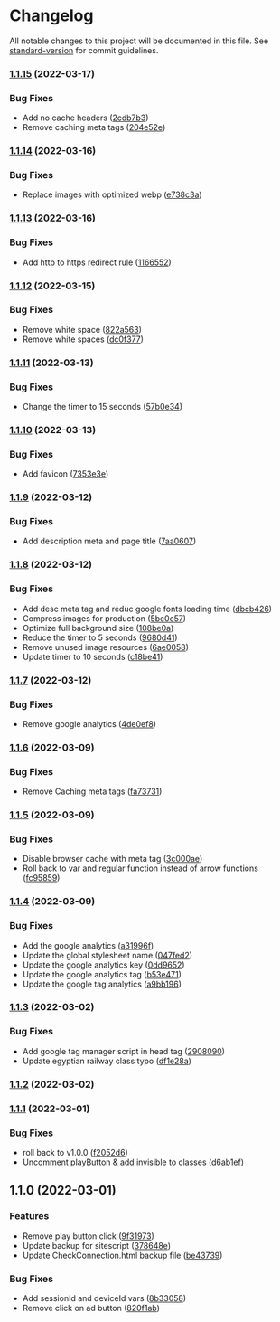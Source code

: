 # Changelog

All notable changes to this project will be documented in this file. See [standard-version](https://github.com/conventional-changelog/standard-version) for commit guidelines.

### [1.1.15](https://dev.azure.com///compare/v1.1.14...v1.1.15) (2022-03-17)


### Bug Fixes

* Add no cache headers ([2cdb7b3](https://dev.azure.com///commit/2cdb7b3dfbdd909395fab5335be10996ef1164b7))
* Remove caching meta tags ([204e52e](https://dev.azure.com///commit/204e52ee386d50716ec8d4e23fda1c5810d1475a))

### [1.1.14](https://dev.azure.com///compare/v1.1.13...v1.1.14) (2022-03-16)


### Bug Fixes

* Replace images with optimized webp ([e738c3a](https://dev.azure.com///commit/e738c3aa84758de8f39478eafb60e99016a7b01d))

### [1.1.13](https://dev.azure.com///compare/v1.1.12...v1.1.13) (2022-03-16)


### Bug Fixes

* Add http to https redirect rule ([1166552](https://dev.azure.com///commit/11665525050e2ec6515816f6db7b7d09fe534fce))

### [1.1.12](https://dev.azure.com///compare/v1.1.11...v1.1.12) (2022-03-15)


### Bug Fixes

* Remove white space ([822a563](https://dev.azure.com///commit/822a563312a244e6b2809aecfb58a1b92d36c033))
* Remove white spaces ([dc0f377](https://dev.azure.com///commit/dc0f3775e750f00fadbd0fcfb9b45bcd92aed7b6))

### [1.1.11](https://dev.azure.com///compare/v1.1.10...v1.1.11) (2022-03-13)


### Bug Fixes

* Change the timer to 15 seconds ([57b0e34](https://dev.azure.com///commit/57b0e3496316475b58ba47899c69b4dc77429163))

### [1.1.10](https://dev.azure.com///compare/v1.1.9...v1.1.10) (2022-03-13)


### Bug Fixes

* Add favicon ([7353e3e](https://dev.azure.com///commit/7353e3e6aedc2684b70f2d763a48820f138ba8c8))

### [1.1.9](https://dev.azure.com///compare/v1.1.8...v1.1.9) (2022-03-12)


### Bug Fixes

* Add description meta and page title ([7aa0607](https://dev.azure.com///commit/7aa0607fb3d96a8d3cdc8d5bf3121f1133e88597))

### [1.1.8](https://dev.azure.com///compare/v1.1.7...v1.1.8) (2022-03-12)


### Bug Fixes

* Add desc meta tag and reduc google fonts loading time ([dbcb426](https://dev.azure.com///commit/dbcb426b5fb7373c6755716ef6fbf4add4fcdbe5))
* Compress images for production ([5bc0c57](https://dev.azure.com///commit/5bc0c574b61e2a0e2c3ea37932b01515812f373d))
* Optimize full background size ([108be0a](https://dev.azure.com///commit/108be0acf9c0f55ac9372149e2467ac454c7a5be))
* Reduce the timer to 5 seconds ([9680d41](https://dev.azure.com///commit/9680d41abbc2436e9e1649dbdcf9d87bc6d360e9))
* Remove unused image resources ([6ae0058](https://dev.azure.com///commit/6ae0058f6a9d35b076c22e74ce95707085557f64))
* Update timer to 10 seconds ([c18be41](https://dev.azure.com///commit/c18be41e7f43350d232a6ba857dd6fc78b64bc28))

### [1.1.7](https://dev.azure.com///compare/v1.1.6...v1.1.7) (2022-03-12)


### Bug Fixes

* Remove google analytics ([4de0ef8](https://dev.azure.com///commit/4de0ef8f41626f58611272a05c4c03d940384f72))

### [1.1.6](https://dev.azure.com///compare/v1.1.5...v1.1.6) (2022-03-09)


### Bug Fixes

* Remove Caching meta tags ([fa73731](https://dev.azure.com///commit/fa73731fe511bad61a177323ae93be9f7fc1e5da))

### [1.1.5](https://dev.azure.com///compare/v1.1.4...v1.1.5) (2022-03-09)


### Bug Fixes

* Disable browser cache with meta tag ([3c000ae](https://dev.azure.com///commit/3c000ae91e184f9bb058e81e0dfc49d5bddd082a))
* Roll back to var and regular function instead of arrow functions ([fc95859](https://dev.azure.com///commit/fc958590cd83dd4b5bdac5f68f9fdec9036090d3))

### [1.1.4](https://dev.azure.com///compare/v1.1.3...v1.1.4) (2022-03-09)


### Bug Fixes

* Add the google analytics ([a31996f](https://dev.azure.com///commit/a31996f657cd5f812ae79f663f93d59344ae55a6))
* Update the global stylesheet name ([047fed2](https://dev.azure.com///commit/047fed2653e72705fa49c92416f10ea41db6cb1a))
* Update the google analytics key ([0dd9652](https://dev.azure.com///commit/0dd9652fc82d9b22ace10aea272eecf6c3d2607a))
* Update the google analytics tag ([b53e471](https://dev.azure.com///commit/b53e47192e830aff68ec15cda6b755598555e7d7))
* Update the google tag analytics ([a9bb196](https://dev.azure.com///commit/a9bb1962c4bbf85f0e6609821f8d77a6ef13c942))

### [1.1.3](https://dev.azure.com///compare/v1.1.2...v1.1.3) (2022-03-02)


### Bug Fixes

* Add google tag manager script in head tag ([2908090](https://dev.azure.com///commit/29080907c78fc4e3811e1e05293ce1bab4002c59))
* Update egyptian railway class typo ([df1e28a](https://dev.azure.com///commit/df1e28a2978943af7bd0eb75a5b71098e24d35fd))

### [1.1.2](https://dev.azure.com///compare/v1.1.1...v1.1.2) (2022-03-02)

### [1.1.1](https://dev.azure.com///compare/v1.1.0...v1.1.1) (2022-03-01)


### Bug Fixes

* roll back to v1.0.0 ([f2052d6](https://dev.azure.com///commit/f2052d6ee5af732f6ed35d51d652492ce6d91210))
* Uncomment playButton & add invisible to classes ([d6ab1ef](https://dev.azure.com///commit/d6ab1ef6c7974e8d4377c0ca044f76b928ae8d86))

## 1.1.0 (2022-03-01)


### Features

* Remove play button click ([9f31973](https://dev.azure.com///commit/9f31973c03985178cf97295bfe159804ebe9c53b))
* Update backup for sitescript ([378648e](https://dev.azure.com///commit/378648e486e3b58559657e346f632d8fa4a9d3ff))
* Update CheckConnection.html backup file ([be43739](https://dev.azure.com///commit/be43739290348efb0b8748ea8a16b223e240e733))


### Bug Fixes

* Add sessionId and deviceId vars ([8b33058](https://dev.azure.com///commit/8b330587c244219be5f2faf9692e20272fa0c0fc))
* Remove click on ad button ([820f1ab](https://dev.azure.com///commit/820f1ab2f652a71be3a1ede8c0f34561497b8639))
